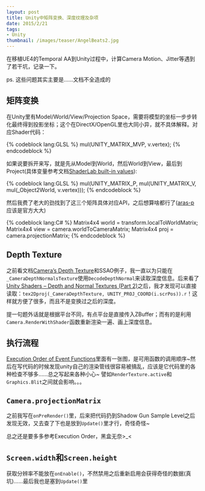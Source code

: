 ```yaml
---
layout: post
title: Unity中矩阵变换、深度纹理及杂项
date: 2015/2/21
tags:
- Unity
thumbnail: /images/teaser/AngelBeats2.jpg
---
```


在移植UE4的Temporal AA到Unity过程中，计算Camera Motion、Jitter等遇到了若干坑，记录一下。

ps. 这些问题其实主要是……文档不全造成的

<!--more-->

## 矩阵变换

在Unity里有Model/World/View/Projection Space，需要将模型的坐标一步步转化最终得到投影坐标；这个在DirectX/OpenGL里也大同小异，就不具体解释。对应Shader代码：

{% codeblock lang:GLSL %}
mul(UNITY_MATRIX_MVP, v.vertex);
{% endcodeblock %}

如果说要拆开来写，就是先从Model到World，然后World到View，最后到Project(具体变量参考文档[ShaderLab built-in values](http://docs.unity3d.com/Manual/SL-BuiltinValues.html)):

{% codeblock lang:GLSL %}
mul(UNITY_MATRIX_P, mul(UNITY_MATRIX_V, mul(_Object2World, v.vertex)));
{% endcodeblock %}

然后我费了老大的劲找到了这三个矩阵具体对应API，之后想算啥都行了([aras-p](https://gist.github.com/aras-p/1010683)应该是官方大大)

{% codeblock lang:C# %}
Matrix4x4 world = transform.localToWorldMatrix;
Matrix4x4 view = camera.worldToCameraMatrix;
Matrix4x4 proj = camera.projectionMatrix;
{% endcodeblock %}

## Depth Texture

之前看文档[Camera’s Depth Texture](http://docs.unity3d.com/Manual/SL-CameraDepthTexture.html)和SSAO例子，我一直以为只能在`_CameraDepthNormalsTexture`使用`DecodeDepthNormal`来读取深度信息。后来看了[Unity Shaders – Depth and Normal Textures (Part 2)](http://willychyr.com/2013/11/unity-shaders-depth-and-normal-textures-part-2/)之后，我才发现可以直接读取：`tex2Dproj(_CameraDepthTexture, UNITY_PROJ_COORD(i.scrPos)).r`！这样就方便了很多，而且不是变换过之后的深度。

提一句题外话就是根据平台不同，有点平台是直接传入ZBuffer；而有的是利用`Camera.RenderWithShader`函数重新渲染一遍、画上深度信息。

## 执行流程

[Execution Order of Event Functions](docs.unity3d.com/Manual/ExecutionOrder.html)里面有一张图，是可用函数的调用顺序~然后在写代码的时候发现unity自己的渲染管线很容易被搞乱，应该是它代码里的各种检查不够多……总之写起来各种小心~ 譬如`RenderTexture.active`和`Graphics.Blit`之间就会影响。。。

## `Camera.projectionMatrix`

之前我写在`onPreRender()`里，后来把代码扔到Shadow Gun Sample Level之后发现无效，又去查了下也是放到`Update()`里才行，奇怪奇怪~

总之还是要多多参考Execution Order，黑盒无奈>_<

## `Screen.width`和`Screen.height`

获取分辨率不能放在`onEnable()`，不然禁用之后重新启用会获得奇怪的数据(真坑)……最后我也是塞到`Update()`里